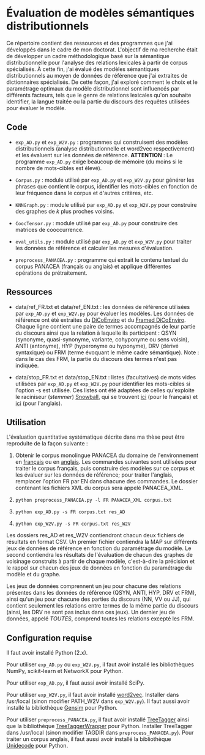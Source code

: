 # Évaluation de modèles sémantiques distributionnels

Ce répertoire contient des ressources et des programmes que j'ai
développés dans le cadre de mon doctorat. L'objectif de ma recherche
était de développer un cadre méthodologique basé sur la sémantique
distributionnelle pour l'analyse des relations lexicales à partir de
corpus spécialisés. À cette fin, j'ai évalué des modèles sémantiques
distributionnels au moyen de données de référence que j'ai extraites
de dictionnaires spécialisés. De cette façon, j'ai exploré comment le
choix et le paramétrage optimaux du modèle distributionnel sont
influencés par différents facteurs, tels que le genre de relations
lexicales qu'on souhaite identifier, la langue traitée ou la partie du
discours des requêtes utilisées pour évaluer le modèle.

## Code


* `exp_AD.py` et `exp_W2V.py` : programmes qui construisent des
  modèles distributionnels (analyse distributionnelle et word2vec
  respectivement) et les évaluent sur les données de
  référence. **ATTENTION** : Le programme `exp_AD.py` exige beaucoup
  de mémoire (du moins si le nombre de mots-cibles est élevé).

* `Corpus.py` : module utilisé par `exp_AD.py` et `exp_W2V.py` pour
  générer les phrases que contient le corpus, identifier les
  mots-cibles en fonction de leur fréquence dans le corpus et d'autres
  critères, etc.

* `KNNGraph.py` : module utilisé par `exp_AD.py` et `exp_W2V.py` pour
  construire des graphes de *k* plus proches voisins.

* `CoocTensor.py` : module utilisé par `exp_AD.py` pour construire des
  matrices de cooccurrence.

* `eval_utils.py` : module utilisé par `exp_AD.py` et `exp_W2V.py`
  pour traiter les données de référence et calculer les mesures
  d'évaluation.

* `preprocess_PANACEA.py` : programme qui extrait le contenu textuel
  du corpus PANACEA (français ou anglais) et applique différentes
  opérations de prétraitement.

## Ressources

* data/ref_FR.txt et data/ref_EN.txt : les données de référence
  utilisées par `exp_AD.py` et `exp_W2V.py` pour évaluer les
  modèles. Les données de référence ont été extraites du
  [DiCoEnviro](http://olst.ling.umontreal.ca/cgi-bin/dicoenviro/search_enviro.cgi)
  et du [Framed
  DiCoEnviro](http://olst.ling.umontreal.ca/dicoenviro/framed/index.php). Chaque
  ligne contient une paire de termes accompagnés de leur partie du
  discours ainsi que la relation à laquelle ils participent : QSYN
  (synonyme, quasi-synonyme, variante, cohyponyme ou sens voisin),
  ANTI (antonyme), HYP (hyperonyme ou hyponyme), DRV (dérivé
  syntaxique) ou FRM (terme évoquant le même cadre sémantique). Note :
  dans le cas des FRM, la partie du discours des termes n'est pas
  indiquée.

* data/stop_FR.txt et data/stop_EN.txt : listes (facultatives) de mots
  vides utilisées par `exp_AD.py` et `exp_W2V.py` pour identifier les
  mots-cibles si l'option -s est utilisée. Ces listes ont été adaptées
  de celles qu'exploite le raciniseur (*stemmer*)
  [Snowball](http://snowballstem.org/), qui se trouvent
  [ici](http://snowballstem.org/algorithms/french/stop.txt) (pour le
  français) et
  [ici](http://snowballstem.org/algorithms/english/stop.txt) (pour
  l'anglais).

## Utilisation

L'évaluation quantitative systématique décrite dans ma thèse peut être
reproduite de la façon suivante :

1. Obtenir le corpus monolingue PANACEA du domaine de l'environnement
en
[français](http://catalog.elra.info/product_info.php?products_id=1186&language=fr)
ou en
[anglais](http://catalog.elra.info/product_info.php?products_id=1184&language=fr). Les
commandes suivantes sont utilisées pour traiter le corpus français,
puis construire des modèles sur ce corpus et les évaluer sur les
données de référence; pour traiter l'anglais, remplacer l'option FR
par EN dans chacune des commandes. Le dossier contenant les fichiers
XML du corpus sera appelé PANACEA_XML.

2. `python preprocess_PANACEA.py -l FR PANACEA_XML corpus.txt`

3. `python exp_AD.py -s FR corpus.txt res_AD`

4. `python exp_W2V.py -s FR corpus.txt res_W2V`

Les dossiers res_AD et res_W2V contiendront chacun deux fichiers de
résultats en format CSV. Un premier fichier contiendra la MAP sur
différents jeux de données de référence en fonction du paramétrage du
modèle. Le second contiendra les résultats de l'évaluation de chacun
des graphes de voisinage construits à partir de chaque modèle,
c'est-à-dire la précision et le rappel sur chacun des jeux de données
en fonction du paramétrage du modèle et du graphe.

Les jeux de données comprennent un jeu pour chacune des relations
présentes dans les données de référence (QSYN, ANTI, HYP, DRV et FRM),
ainsi qu'un jeu pour chacune des parties du discours (NN, VV ou JJ),
qui contient seulement les relations entre termes de la même partie du
discours (ainsi, les DRV ne sont pas inclus dans ces jeux). Un dernier
jeu de données, appelé *TOUTES*, comprend toutes les relations excepté
les FRM.

## Configuration requise

Il faut avoir installé Python (2.x).

Pour utiliser `exp_AD.py` ou `exp_W2V.py`, il faut avoir installé les
bibliothèques NumPy, scikit-learn et NetworkX pour Python.

Pour utiliser `exp_AD.py`, il faut aussi avoir installé SciPy.

Pour utiliser `exp_W2V.py`, il faut avoir installé
[word2vec](https://code.google.com/p/word2vec/). Installer dans
/usr/local (sinon modifier PATH_W2V dans `exp_W2V.py`). Il faut aussi
avoir installé la bibliothèque
[Gensim](https://radimrehurek.com/gensim/) pour Python.

Pour utiliser `preprocess_PANACEA.py`, il faut avoir installé
[TreeTagger](http://www.cis.uni-muenchen.de/~schmid/tools/TreeTagger/)
ainsi que la bibliothèque
[TreeTaggerWrapper](https://pypi.python.org/pypi/treetaggerwrapper)
pour Python. Installer TreeTagger dans /usr/local (sinon modifier
TAGDIR dans `preprocess_PANACEA.py`). Pour traiter un corpus
anglais, il faut aussi avoir installé la bibliothèque
[Unidecode](https://pypi.python.org/pypi/Unidecode) pour Python.
